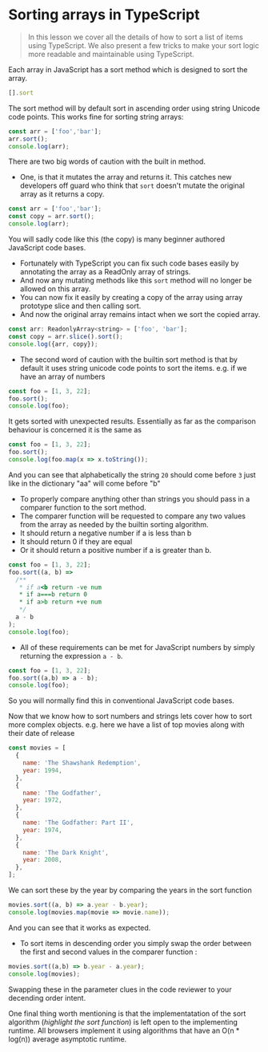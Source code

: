 # Sorting arrays in TypeScript
> In this lesson we cover all the details of how to sort a list of items using TypeScript. We also present a few tricks to make your sort logic more readable and maintainable using TypeScript.

Each array in JavaScript has a sort method which is designed to sort the array.

```js
[].sort
```
The sort method will by default sort in ascending order using string Unicode code points. This works fine for sorting string arrays:

```js
const arr = ['foo','bar'];
arr.sort();
console.log(arr);
```

There are two big words of caution with the built in method.
* One, is that it mutates the array and returns it. This catches new developers off guard who think that `sort` doesn't mutate the original array as it returns a copy.

```js
const arr = ['foo','bar'];
const copy = arr.sort();
console.log(arr);
```
You will sadly code like this (the copy) is many beginner authored JavaScript code bases.
*  Fortunately with TypeScript you can fix such code bases easily by annotating the array as a ReadOnly array of strings.
*  And now any mutating methods like this `sort` method will no longer be allowed on this array.
* You can now fix it easily by creating a copy of the array using array prototype slice and then calling sort.
* And now the original array remains intact when we sort the copied array.

```js
const arr: ReadonlyArray<string> = ['foo', 'bar'];
const copy = arr.slice().sort();
console.log({arr, copy});
```

* The second word of caution with the builtin sort method is that by default it uses string unicode code points to sort the items. e.g. if we have an array of numbers

```js
const foo = [1, 3, 22];
foo.sort();
console.log(foo);
```

It gets sorted with unexpected results. Essentially as far as the comparison behaviour is concerned it is the same as

```js
const foo = [1, 3, 22];
foo.sort();
console.log(foo.map(x => x.toString());
```

And you can see that alphabetically the string `20` should come before `3` just like in the dictionary "aa" will come before "b"

* To properly compare anything other than strings you should pass in a comparer function to the sort method.
* The comparer function will be requested to compare any two values from the array as needed by the builtin sorting algorithm.
* It should return a negative number if a is less than b
* It should return 0 if they are equal
* Or it should return a positive number if a is greater than b.

```js
const foo = [1, 3, 22];
foo.sort((a, b) =>
  /**
   * if a<b return -ve num
   * if a===b return 0
   * if a>b return +ve num
   */
  a - b
);
console.log(foo);
```

* All of these requirements can be met for JavaScript numbers by simply returning the expression `a - b`.

```js
const foo = [1, 3, 22];
foo.sort((a,b) => a - b);
console.log(foo);
```

So you will normally find this in conventional JavaScript code bases.

Now that we know how to sort numbers and strings lets cover how to sort more complex objects. e.g. here we have a list of top movies along with their date of release
```js
const movies = [
  {
    name: 'The Shawshank Redemption',
    year: 1994,
  },
  {
    name: 'The Godfather',
    year: 1972,
  },
  {
    name: 'The Godfather: Part II',
    year: 1974,
  },
  {
    name: 'The Dark Knight',
    year: 2008,
  },
];
```
We can sort these by the year by comparing the years in the sort function
```js
movies.sort((a, b) => a.year - b.year);
console.log(movies.map(movie => movie.name));
```
And you can see that it works as expected.

* To sort items in descending order you simply swap the order between the first and second values in the comparer function :

```js
movies.sort((a,b) => b.year - a.year);
console.log(movies);
```
Swapping these in the parameter clues in the code reviewer to your decending order intent.

One final thing worth mentioning is that the implementatation of the sort algorithm (_highlight the sort function_) is left open to the implementing runtime. All browsers implement it using algorithms that have an O(n * log(n)) average asymptotic runtime.

